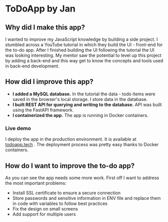 # ToDoApp by Jan

## Why did I make this app?
I wanted to improve my JavaScript knowledge by building a side project. I stumbled across a YouTube tutorial in which they build the UI - front-end for the to-do app. After I
finished building the UI following the tutorial the UI was looking interesting. My mentor saw the potential to level up this project by adding a back-end and this way get to 
know the concepts and tools used in back-end development.

## How did I improve this app?
* **I added a MySQL database.** In the tutorial the data - todo items were saved in the browser's local storage. I store data in the database.
* **I built REST API for querying and writing to the database.**  API was built using the FastAPI framework.
* **I containerized the app.** The app is running in Docker containers.

### Live demo
I deploy the app in the production environment. It is available at [todoapp.tech](http://todoapp.tech/) . The deployment process was pretty easy thanks to Docker containers.


## How do I want to improve the to-do app?
As you can see the app needs some more work. First off I want to address the most important problems:
* Install SSL certificate to ensure a secure connection
* Store passwords and sensitive information in ENV file and replace them in code with variables to follow best practices
* Fix the design on small screens
* Add support for multiple users
